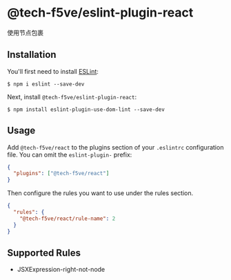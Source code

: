# @tech-f5ve/eslint-plugin-react

使用节点包裹

## Installation

You'll first need to install [ESLint](http://eslint.org):

```
$ npm i eslint --save-dev
```

Next, install `@tech-f5ve/eslint-plugin-react`:

```
$ npm install eslint-plugin-use-dom-lint --save-dev
```

## Usage

Add `@tech-f5ve/react` to the plugins section of your `.eslintrc` configuration file. You can omit the `eslint-plugin-` prefix:

```json
{
  "plugins": ["@tech-f5ve/react"]
}
```

Then configure the rules you want to use under the rules section.

```json
{
  "rules": {
    "@tech-f5ve/react/rule-name": 2
  }
}
```

## Supported Rules

- JSXExpression-right-not-node
